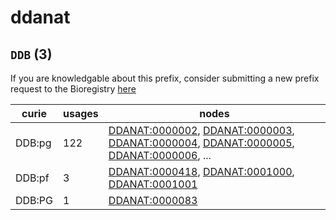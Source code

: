 # ddanat

## `DDB` (3)

If you are knowledgable about this prefix, consider submitting a new prefix
request to the Bioregistry [here](https://github.com/biopragmatics/bioregistry/issues/new?assignees=cthoyt&labels=New%2CPrefix&template=new-prefix.yml&title=%5BResource%5D%3A%20DDB)

| curie   |   usages | nodes                                                                                                                                                                                                                                                                                                                                    |
|---------|----------|------------------------------------------------------------------------------------------------------------------------------------------------------------------------------------------------------------------------------------------------------------------------------------------------------------------------------------------|
| DDB:pg  |      122 | [DDANAT:0000002](http://purl.obolibrary.org/obo/DDANAT_0000002), [DDANAT:0000003](http://purl.obolibrary.org/obo/DDANAT_0000003), [DDANAT:0000004](http://purl.obolibrary.org/obo/DDANAT_0000004), [DDANAT:0000005](http://purl.obolibrary.org/obo/DDANAT_0000005), [DDANAT:0000006](http://purl.obolibrary.org/obo/DDANAT_0000006), ... |
| DDB:pf  |        3 | [DDANAT:0000418](http://purl.obolibrary.org/obo/DDANAT_0000418), [DDANAT:0001000](http://purl.obolibrary.org/obo/DDANAT_0001000), [DDANAT:0001001](http://purl.obolibrary.org/obo/DDANAT_0001001)                                                                                                                                        |
| DDB:PG  |        1 | [DDANAT:0000083](http://purl.obolibrary.org/obo/DDANAT_0000083)                                                                                                                                                                                                                                                                          |

